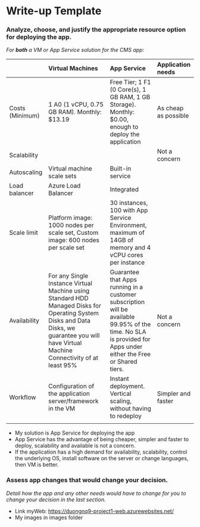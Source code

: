 # Write-up Template

### Analyze, choose, and justify the appropriate resource option for deploying the app.

*For **both** a VM or App Service solution for the CMS app:*

|                | Virtual Machines                      | App Service                            | Application needs            |
| :------------- |:--------------------------------------| :--------------------------------------|:-----------------------------|
| Costs (Minimum)| 1 A0 (1 vCPU, 0.75 GB RAM). Monthly: $13.19| Free Tier; 1 F1 (0 Core(s), 1 GB RAM, 1 GB Storage). Monthly: $0.00, enough to deploy the application| As cheap as possible|
| Scalability    |                                       |                                        | Not a concern                |
|   Autoscaling  | Virtual machine scale sets            | Built-in service                       |                              |
|   Load balancer| Azure Load Balancer                   | Integrated                             |                              |
|   Scale limit  | Platform image: 1000 nodes per scale set, Custom image: 600 nodes per scale set| 30 instances, 100 with App Service Environment, maximum of 14GB of memory and 4 vCPU cores per instance|                              |
| Availability   | For any Single Instance Virtual Machine using Standard HDD Managed Disks for Operating System Disks and Data Disks, we guarantee you will have Virtual Machine Connectivity of at least 95%| Guarantee that Apps running in a customer subscription will be available 99.95% of the time. No SLA is provided for Apps under either the Free or Shared tiers. | Not a concern|
| Workflow       | Configuration of the application server/framework in the VM | Instant deployment. Vertical scaling, without having to redeploy| Simpler and faster|
|                |                                       |                                        |                              |
- My solution is App Service for deploying the app
- App Service has the advantage of being cheaper, simpler and faster to deploy, scalability and available is not a concern.
- If the application has a high demand for availability, scalability, control the underlying OS, install software on the server or change languages, then VM is better.

### Assess app changes that would change your decision.

*Detail how the app and any other needs would have to change for you to change your decision in the last section.* 

- Link myWeb: https://duongnq9-project1-web.azurewebsites.net/
- My images in images folder